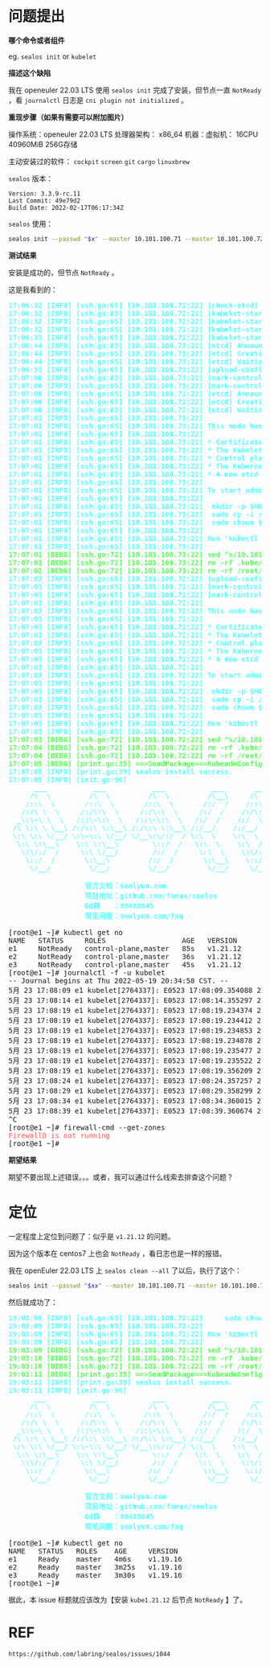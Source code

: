 # 问题提出

**哪个命令或者组件**

eg. `sealos init` or `kubelet`

**描述这个缺陷**

我在 openeuler 22.03 LTS 使用 `sealos init` 完成了安装，但节点一直 `NotReady` ，看 `journalctl` 日志是 `cni plugin not initialized` 。

**重现步骤（如果有需要可以附加图片）**

操作系统：openeuler 22.03 LTS
处理器架构： x86_64
机器：虚拟机： 16CPU 40960MiB 256G存储

主动安装过的软件： `cockpit` `screen` `git` `cargo` `linuxbrew` 

`sealos` 版本：

~~~ text
Version: 3.3.9-rc.11
Last Commit: 49e79d2
Build Date: 2022-02-17T06:17:34Z
~~~

`sealos` 使用：

~~~ sh
sealos init --passwd "$x" --master 10.101.100.71 --master 10.101.100.72 --master 10.101.100.73 --pkg-url kube-v1.21.12.tar.gz --version v1.21.12
~~~

**测试结果**

安装是成功的，但节点 `NotReady` 。

这是我看到的：

<pre><font color="#55FFFF"><b>17:06:32 [INFO] [ssh.go:65] [10.101.100.72:22] [check-etcd] Checking that the etcd cluster is healthy</b></font>
<font color="#55FFFF"><b>17:06:32 [INFO] [ssh.go:65] [10.101.100.72:22] [kubelet-start] Writing kubelet configuration to file &quot;/var/lib/kubelet/config.yaml&quot;</b></font>
<font color="#55FFFF"><b>17:06:32 [INFO] [ssh.go:65] [10.101.100.72:22] [kubelet-start] Writing kubelet environment file with flags to file &quot;/var/lib/kubelet/kubeadm-flags.env&quot;</b></font>
<font color="#55FFFF"><b>17:06:32 [INFO] [ssh.go:65] [10.101.100.72:22] [kubelet-start] Starting the kubelet</b></font>
<font color="#55FFFF"><b>17:06:33 [INFO] [ssh.go:65] [10.101.100.72:22] [kubelet-start] Waiting for the kubelet to perform the TLS Bootstrap...</b></font>
<font color="#55FFFF"><b>17:06:44 [INFO] [ssh.go:65] [10.101.100.73:22] [etcd] Announced new etcd member joining to the existing etcd cluster</b></font>
<font color="#55FFFF"><b>17:06:44 [INFO] [ssh.go:65] [10.101.100.73:22] [etcd] Creating static Pod manifest for &quot;etcd&quot;</b></font>
<font color="#55FFFF"><b>17:06:44 [INFO] [ssh.go:65] [10.101.100.73:22] [etcd] Waiting for the new etcd member to join the cluster. This can take up to 40s</b></font>
<font color="#55FFFF"><b>17:06:53 [INFO] [ssh.go:65] [10.101.100.73:22] [upload-config] Storing the configuration used in ConfigMap &quot;kubeadm-config&quot; in the &quot;kube-system&quot; Namespace</b></font>
<font color="#55FFFF"><b>17:07:00 [INFO] [ssh.go:65] [10.101.100.73:22] [mark-control-plane] Marking the node e3 as control-plane by adding the labels: [node-role.kubernetes.io/master(deprecated) node-role.kubernetes.io/control-plane node.kubernetes.io/exclude-from-external-load-balancers]</b></font>
<font color="#55FFFF"><b>17:07:00 [INFO] [ssh.go:65] [10.101.100.73:22] [mark-control-plane] Marking the node e3 as control-plane by adding the taints [node-role.kubernetes.io/master:NoSchedule]</b></font>
<font color="#55FFFF"><b>17:07:00 [INFO] [ssh.go:65] [10.101.100.72:22] [etcd] Announced new etcd member joining to the existing etcd cluster</b></font>
<font color="#55FFFF"><b>17:07:00 [INFO] [ssh.go:65] [10.101.100.72:22] [etcd] Creating static Pod manifest for &quot;etcd&quot;</b></font>
<font color="#55FFFF"><b>17:07:00 [INFO] [ssh.go:65] [10.101.100.72:22] [etcd] Waiting for the new etcd member to join the cluster. This can take up to 40s</b></font>
<font color="#55FFFF"><b>17:07:01 [INFO] [ssh.go:65] [10.101.100.73:22] </b></font>
<font color="#55FFFF"><b>17:07:01 [INFO] [ssh.go:65] [10.101.100.73:22] This node has joined the cluster and a new control plane instance was created:</b></font>
<font color="#55FFFF"><b>17:07:01 [INFO] [ssh.go:65] [10.101.100.73:22] </b></font>
<font color="#55FFFF"><b>17:07:01 [INFO] [ssh.go:65] [10.101.100.73:22] * Certificate signing request was sent to apiserver and approval was received.</b></font>
<font color="#55FFFF"><b>17:07:01 [INFO] [ssh.go:65] [10.101.100.73:22] * The Kubelet was informed of the new secure connection details.</b></font>
<font color="#55FFFF"><b>17:07:01 [INFO] [ssh.go:65] [10.101.100.73:22] * Control plane (master) label and taint were applied to the new node.</b></font>
<font color="#55FFFF"><b>17:07:01 [INFO] [ssh.go:65] [10.101.100.73:22] * The Kubernetes control plane instances scaled up.</b></font>
<font color="#55FFFF"><b>17:07:01 [INFO] [ssh.go:65] [10.101.100.73:22] * A new etcd member was added to the local/stacked etcd cluster.</b></font>
<font color="#55FFFF"><b>17:07:01 [INFO] [ssh.go:65] [10.101.100.73:22] </b></font>
<font color="#55FFFF"><b>17:07:01 [INFO] [ssh.go:65] [10.101.100.73:22] To start administering your cluster from this node, you need to run the following as a regular user:</b></font>
<font color="#55FFFF"><b>17:07:01 [INFO] [ssh.go:65] [10.101.100.73:22] </b></font>
<font color="#55FFFF"><b>17:07:01 [INFO] [ssh.go:65] [10.101.100.73:22] </b></font>	<font color="#55FFFF"><b>mkdir -p $HOME/.kube</b></font>
<font color="#55FFFF"><b>17:07:01 [INFO] [ssh.go:65] [10.101.100.73:22] </b></font>	<font color="#55FFFF"><b>sudo cp -i /etc/kubernetes/admin.conf $HOME/.kube/config</b></font>
<font color="#55FFFF"><b>17:07:01 [INFO] [ssh.go:65] [10.101.100.73:22] </b></font>	<font color="#55FFFF"><b>sudo chown $(id -u):$(id -g) $HOME/.kube/config</b></font>
<font color="#55FFFF"><b>17:07:01 [INFO] [ssh.go:65] [10.101.100.73:22] </b></font>
<font color="#55FFFF"><b>17:07:01 [INFO] [ssh.go:65] [10.101.100.73:22] Run &apos;kubectl get nodes&apos; to see this node join the cluster.</b></font>
<font color="#55FFFF"><b>17:07:01 [INFO] [ssh.go:65] [10.101.100.73:22] </b></font>
<font color="#55FF55"><b>17:07:01 [DEBG] [ssh.go:72] [10.101.100.73:22] sed &quot;s/10.101.100.71 apiserver.cluster.local/10.101.100.73 apiserver.cluster.local/g&quot; -i /etc/hosts</b></font>
<font color="#55FF55"><b>17:07:01 [DEBG] [ssh.go:72] [10.101.100.73:22] rm -rf .kube/config &amp;&amp; mkdir -p /root/.kube &amp;&amp; cp /etc/kubernetes/admin.conf /root/.kube/config &amp;&amp; chmod 600 /root/.kube/config</b></font>
<font color="#55FF55"><b>17:07:02 [DEBG] [ssh.go:72] [10.101.100.73:22] rm -rf /root/kube || :</b></font>
<font color="#55FFFF"><b>17:07:03 [INFO] [ssh.go:65] [10.101.100.72:22] [upload-config] Storing the configuration used in ConfigMap &quot;kubeadm-config&quot; in the &quot;kube-system&quot; Namespace</b></font>
<font color="#55FFFF"><b>17:07:03 [INFO] [ssh.go:65] [10.101.100.72:22] [mark-control-plane] Marking the node e2 as control-plane by adding the labels: [node-role.kubernetes.io/master(deprecated) node-role.kubernetes.io/control-plane node.kubernetes.io/exclude-from-external-load-balancers]</b></font>
<font color="#55FFFF"><b>17:07:03 [INFO] [ssh.go:65] [10.101.100.72:22] [mark-control-plane] Marking the node e2 as control-plane by adding the taints [node-role.kubernetes.io/master:NoSchedule]</b></font>
<font color="#55FFFF"><b>17:07:03 [INFO] [ssh.go:65] [10.101.100.72:22] </b></font>
<font color="#55FFFF"><b>17:07:03 [INFO] [ssh.go:65] [10.101.100.72:22] This node has joined the cluster and a new control plane instance was created:</b></font>
<font color="#55FFFF"><b>17:07:03 [INFO] [ssh.go:65] [10.101.100.72:22] </b></font>
<font color="#55FFFF"><b>17:07:03 [INFO] [ssh.go:65] [10.101.100.72:22] * Certificate signing request was sent to apiserver and approval was received.</b></font>
<font color="#55FFFF"><b>17:07:03 [INFO] [ssh.go:65] [10.101.100.72:22] * The Kubelet was informed of the new secure connection details.</b></font>
<font color="#55FFFF"><b>17:07:03 [INFO] [ssh.go:65] [10.101.100.72:22] * Control plane (master) label and taint were applied to the new node.</b></font>
<font color="#55FFFF"><b>17:07:03 [INFO] [ssh.go:65] [10.101.100.72:22] * The Kubernetes control plane instances scaled up.</b></font>
<font color="#55FFFF"><b>17:07:03 [INFO] [ssh.go:65] [10.101.100.72:22] * A new etcd member was added to the local/stacked etcd cluster.</b></font>
<font color="#55FFFF"><b>17:07:03 [INFO] [ssh.go:65] [10.101.100.72:22] </b></font>
<font color="#55FFFF"><b>17:07:03 [INFO] [ssh.go:65] [10.101.100.72:22] To start administering your cluster from this node, you need to run the following as a regular user:</b></font>
<font color="#55FFFF"><b>17:07:03 [INFO] [ssh.go:65] [10.101.100.72:22] </b></font>
<font color="#55FFFF"><b>17:07:03 [INFO] [ssh.go:65] [10.101.100.72:22] </b></font>	<font color="#55FFFF"><b>mkdir -p $HOME/.kube</b></font>
<font color="#55FFFF"><b>17:07:03 [INFO] [ssh.go:65] [10.101.100.72:22] </b></font>	<font color="#55FFFF"><b>sudo cp -i /etc/kubernetes/admin.conf $HOME/.kube/config</b></font>
<font color="#55FFFF"><b>17:07:03 [INFO] [ssh.go:65] [10.101.100.72:22] </b></font>	<font color="#55FFFF"><b>sudo chown $(id -u):$(id -g) $HOME/.kube/config</b></font>
<font color="#55FFFF"><b>17:07:03 [INFO] [ssh.go:65] [10.101.100.72:22] </b></font>
<font color="#55FFFF"><b>17:07:03 [INFO] [ssh.go:65] [10.101.100.72:22] Run &apos;kubectl get nodes&apos; to see this node join the cluster.</b></font>
<font color="#55FFFF"><b>17:07:03 [INFO] [ssh.go:65] [10.101.100.72:22] </b></font>
<font color="#55FF55"><b>17:07:03 [DEBG] [ssh.go:72] [10.101.100.72:22] sed &quot;s/10.101.100.71 apiserver.cluster.local/10.101.100.72 apiserver.cluster.local/g&quot; -i /etc/hosts</b></font>
<font color="#55FF55"><b>17:07:04 [DEBG] [ssh.go:72] [10.101.100.72:22] rm -rf .kube/config &amp;&amp; mkdir -p /root/.kube &amp;&amp; cp /etc/kubernetes/admin.conf /root/.kube/config &amp;&amp; chmod 600 /root/.kube/config</b></font>
<font color="#55FF55"><b>17:07:04 [DEBG] [ssh.go:72] [10.101.100.72:22] rm -rf /root/kube || :</b></font>
<font color="#55FF55"><b>17:07:05 [DEBG] [print.go:35] ==&gt;SendPackage==&gt;KubeadmConfigInstall==&gt;InstallMaster0==&gt;JoinMasters</b></font>
<font color="#55FFFF"><b>17:07:05 [INFO] [print.go:39] sealos install success.</b></font>
<font color="#55FFFF"><b>17:07:05 [INFO] [init.go:96] </b></font>
<font color="#55FFFF"><b>      ___           ___           ___           ___       ___           ___     </b></font>
<font color="#55FFFF"><b>     /\  \         /\  \         /\  \         /\__\     /\  \         /\  \    </b></font>
<font color="#55FFFF"><b>    /::\  \       /::\  \       /::\  \       /:/  /    /::\  \       /::\  \   </b></font>
<font color="#55FFFF"><b>   /:/\ \  \     /:/\:\  \     /:/\:\  \     /:/  /    /:/\:\  \     /:/\ \  \  </b></font>
<font color="#55FFFF"><b>  _\:\~\ \  \   /::\~\:\  \   /::\~\:\  \   /:/  /    /:/  \:\  \   _\:\~\ \  \ </b></font>
<font color="#55FFFF"><b> /\ \:\ \ \__\ /:/\:\ \:\__\ /:/\:\ \:\__\ /:/__/    /:/__/ \:\__\ /\ \:\ \ \__\</b></font>
<font color="#55FFFF"><b> \:\ \:\ \/__/ \:\~\:\ \/__/ \/__\:\/:/  / \:\  \    \:\  \ /:/  / \:\ \:\ \/__/</b></font>
<font color="#55FFFF"><b>  \:\ \:\__\    \:\ \:\__\        \::/  /   \:\  \    \:\  /:/  /   \:\ \:\__\  </b></font>
<font color="#55FFFF"><b>   \:\/:/  /     \:\ \/__/        /:/  /     \:\  \    \:\/:/  /     \:\/:/  /  </b></font>
<font color="#55FFFF"><b>    \::/  /       \:\__\         /:/  /       \:\__\    \::/  /       \::/  /   </b></font>
<font color="#55FFFF"><b>     \/__/         \/__/         \/__/         \/__/     \/__/         \/__/  </b></font>

<font color="#55FFFF"><b>                  官方文档：sealyun.com</b></font>
<font color="#55FFFF"><b>                  项目地址：github.com/fanux/sealos</b></font>
<font color="#55FFFF"><b>                  QQ群   ：98488045</b></font>
<font color="#55FFFF"><b>                  常见问题：sealyun.com/faq</b></font>

[root@e1 ~]# kubectl get no
NAME   STATUS     ROLES                  AGE   VERSION
e1     NotReady   control-plane,master   85s   v1.21.12
e2     NotReady   control-plane,master   36s   v1.21.12
e3     NotReady   control-plane,master   45s   v1.21.12
[root@e1 ~]# journalctl -f -u kubelet
-- Journal begins at Thu 2022-05-19 20:34:58 CST. --
5月 23 17:08:09 e1 kubelet[2764337]: E0523 17:08:09.354088 2764337 kubelet.go:2211] &quot;Container runtime network not ready&quot; networkReady=&quot;NetworkReady=false reason:NetworkPluginNotReady message:Network plugin returns error: cni plugin not initialized&quot;
5月 23 17:08:14 e1 kubelet[2764337]: E0523 17:08:14.355297 2764337 kubelet.go:2211] &quot;Container runtime network not ready&quot; networkReady=&quot;NetworkReady=false reason:NetworkPluginNotReady message:Network plugin returns error: cni plugin not initialized&quot;
5月 23 17:08:19 e1 kubelet[2764337]: E0523 17:08:19.234374 2764337 remote_runtime.go:144] &quot;StopPodSandbox from runtime service failed&quot; err=&quot;rpc error: code = Unknown desc = failed to destroy network for sandbox \&quot;6cf7dbf9ec8f2aba8db3c520c715d8faa15bf1edd773b448f5dbb2ba1612494f\&quot;: cni plugin not initialized&quot; podSandboxID=&quot;6cf7dbf9ec8f2aba8db3c520c715d8faa15bf1edd773b448f5dbb2ba1612494f&quot;
5月 23 17:08:19 e1 kubelet[2764337]: E0523 17:08:19.234412 2764337 kuberuntime_gc.go:176] &quot;Failed to stop sandbox before removing&quot; err=&quot;rpc error: code = Unknown desc = failed to destroy network for sandbox \&quot;6cf7dbf9ec8f2aba8db3c520c715d8faa15bf1edd773b448f5dbb2ba1612494f\&quot;: cni plugin not initialized&quot; sandboxID=&quot;6cf7dbf9ec8f2aba8db3c520c715d8faa15bf1edd773b448f5dbb2ba1612494f&quot;
5月 23 17:08:19 e1 kubelet[2764337]: E0523 17:08:19.234853 2764337 remote_runtime.go:144] &quot;StopPodSandbox from runtime service failed&quot; err=&quot;rpc error: code = Unknown desc = failed to destroy network for sandbox \&quot;9b42a80a4fa2c85f104af4bf07adcba18496ea7655566e0240d279fe20c1311b\&quot;: cni plugin not initialized&quot; podSandboxID=&quot;9b42a80a4fa2c85f104af4bf07adcba18496ea7655566e0240d279fe20c1311b&quot;
5月 23 17:08:19 e1 kubelet[2764337]: E0523 17:08:19.234878 2764337 kuberuntime_gc.go:176] &quot;Failed to stop sandbox before removing&quot; err=&quot;rpc error: code = Unknown desc = failed to destroy network for sandbox \&quot;9b42a80a4fa2c85f104af4bf07adcba18496ea7655566e0240d279fe20c1311b\&quot;: cni plugin not initialized&quot; sandboxID=&quot;9b42a80a4fa2c85f104af4bf07adcba18496ea7655566e0240d279fe20c1311b&quot;
5月 23 17:08:19 e1 kubelet[2764337]: E0523 17:08:19.235477 2764337 remote_runtime.go:144] &quot;StopPodSandbox from runtime service failed&quot; err=&quot;rpc error: code = Unknown desc = failed to destroy network for sandbox \&quot;c0ec349588cae635853f5ff38986a7fae70d9a1f89eb2fe6846e254938abe258\&quot;: cni plugin not initialized&quot; podSandboxID=&quot;c0ec349588cae635853f5ff38986a7fae70d9a1f89eb2fe6846e254938abe258&quot;
5月 23 17:08:19 e1 kubelet[2764337]: E0523 17:08:19.235522 2764337 kuberuntime_gc.go:176] &quot;Failed to stop sandbox before removing&quot; err=&quot;rpc error: code = Unknown desc = failed to destroy network for sandbox \&quot;c0ec349588cae635853f5ff38986a7fae70d9a1f89eb2fe6846e254938abe258\&quot;: cni plugin not initialized&quot; sandboxID=&quot;c0ec349588cae635853f5ff38986a7fae70d9a1f89eb2fe6846e254938abe258&quot;
5月 23 17:08:19 e1 kubelet[2764337]: E0523 17:08:19.356209 2764337 kubelet.go:2211] &quot;Container runtime network not ready&quot; networkReady=&quot;NetworkReady=false reason:NetworkPluginNotReady message:Network plugin returns error: cni plugin not initialized&quot;
5月 23 17:08:24 e1 kubelet[2764337]: E0523 17:08:24.357257 2764337 kubelet.go:2211] &quot;Container runtime network not ready&quot; networkReady=&quot;NetworkReady=false reason:NetworkPluginNotReady message:Network plugin returns error: cni plugin not initialized&quot;
5月 23 17:08:29 e1 kubelet[2764337]: E0523 17:08:29.358299 2764337 kubelet.go:2211] &quot;Container runtime network not ready&quot; networkReady=&quot;NetworkReady=false reason:NetworkPluginNotReady message:Network plugin returns error: cni plugin not initialized&quot;
5月 23 17:08:34 e1 kubelet[2764337]: E0523 17:08:34.360015 2764337 kubelet.go:2211] &quot;Container runtime network not ready&quot; networkReady=&quot;NetworkReady=false reason:NetworkPluginNotReady message:Network plugin returns error: cni plugin not initialized&quot;
5月 23 17:08:39 e1 kubelet[2764337]: E0523 17:08:39.360674 2764337 kubelet.go:2211] &quot;Container runtime network not ready&quot; networkReady=&quot;NetworkReady=false reason:NetworkPluginNotReady message:Network plugin returns error: cni plugin not initialized&quot;
^C
[root@e1 ~]# firewall-cmd --get-zones
<font color="#FF5555">FirewallD is not running</font>
[root@e1 ~]# </pre>


**期望结果**

期望不要出现上述错误。。。或者，我可以通过什么线索去排查这个问题？

# 定位

一定程度上定位到问题了：似乎是 `v1.21.12` 的问题。

因为这个版本在 centos7 上也会 `NotReady` ，看日志也是一样的报错。

我在 openEuler 22.03 LTS 上 `sealos clean --all` 了以后，执行了这个：

~~~ sh
sealos init --passwd "$xx" --master 10.101.100.71 --master 10.101.100.72 --master 10.101.100.73 --pkg-url https://xxx/kube1.19.16.tar.gz --version v1.19.16
~~~

然后就成功了：

<pre><font color="#55FFFF"><b>19:03:09 [INFO] [ssh.go:65] [10.101.100.72:22] </b></font>	<font color="#55FFFF"><b>sudo chown $(id -u):$(id -g) $HOME/.kube/config</b></font>
<font color="#55FFFF"><b>19:03:09 [INFO] [ssh.go:65] [10.101.100.72:22] </b></font>
<font color="#55FFFF"><b>19:03:09 [INFO] [ssh.go:65] [10.101.100.72:22] Run &apos;kubectl get nodes&apos; to see this node join the cluster.</b></font>
<font color="#55FFFF"><b>19:03:09 [INFO] [ssh.go:65] [10.101.100.72:22] </b></font>
<font color="#55FF55"><b>19:03:09 [DEBG] [ssh.go:72] [10.101.100.72:22] sed &quot;s/10.101.100.71 apiserver.cluster.local/10.101.100.72 apiserver.cluster.local/g&quot; -i /etc/hosts</b></font>
<font color="#55FF55"><b>19:03:10 [DEBG] [ssh.go:72] [10.101.100.72:22] rm -rf .kube/config &amp;&amp; mkdir -p /root/.kube &amp;&amp; cp /etc/kubernetes/admin.conf /root/.kube/config &amp;&amp; chmod 600 /root/.kube/config</b></font>
<font color="#55FF55"><b>19:03:10 [DEBG] [ssh.go:72] [10.101.100.72:22] rm -rf /root/kube || :</b></font>
<font color="#55FF55"><b>19:03:11 [DEBG] [print.go:35] ==&gt;SendPackage==&gt;KubeadmConfigInstall==&gt;InstallMaster0==&gt;JoinMasters</b></font>
<font color="#55FFFF"><b>19:03:11 [INFO] [print.go:39] sealos install success.</b></font>
<font color="#55FFFF"><b>19:03:11 [INFO] [init.go:96] </b></font>
<font color="#55FFFF"><b>      ___           ___           ___           ___       ___           ___     </b></font>
<font color="#55FFFF"><b>     /\  \         /\  \         /\  \         /\__\     /\  \         /\  \    </b></font>
<font color="#55FFFF"><b>    /::\  \       /::\  \       /::\  \       /:/  /    /::\  \       /::\  \   </b></font>
<font color="#55FFFF"><b>   /:/\ \  \     /:/\:\  \     /:/\:\  \     /:/  /    /:/\:\  \     /:/\ \  \  </b></font>
<font color="#55FFFF"><b>  _\:\~\ \  \   /::\~\:\  \   /::\~\:\  \   /:/  /    /:/  \:\  \   _\:\~\ \  \ </b></font>
<font color="#55FFFF"><b> /\ \:\ \ \__\ /:/\:\ \:\__\ /:/\:\ \:\__\ /:/__/    /:/__/ \:\__\ /\ \:\ \ \__\</b></font>
<font color="#55FFFF"><b> \:\ \:\ \/__/ \:\~\:\ \/__/ \/__\:\/:/  / \:\  \    \:\  \ /:/  / \:\ \:\ \/__/</b></font>
<font color="#55FFFF"><b>  \:\ \:\__\    \:\ \:\__\        \::/  /   \:\  \    \:\  /:/  /   \:\ \:\__\  </b></font>
<font color="#55FFFF"><b>   \:\/:/  /     \:\ \/__/        /:/  /     \:\  \    \:\/:/  /     \:\/:/  /  </b></font>
<font color="#55FFFF"><b>    \::/  /       \:\__\         /:/  /       \:\__\    \::/  /       \::/  /   </b></font>
<font color="#55FFFF"><b>     \/__/         \/__/         \/__/         \/__/     \/__/         \/__/  </b></font>

<font color="#55FFFF"><b>                  官方文档：sealyun.com</b></font>
<font color="#55FFFF"><b>                  项目地址：github.com/fanux/sealos</b></font>
<font color="#55FFFF"><b>                  QQ群   ：98488045</b></font>
<font color="#55FFFF"><b>                  常见问题：sealyun.com/faq</b></font>

[root@e1 ~]# kubectl get no
NAME   STATUS   ROLES    AGE     VERSION
e1     Ready    master   4m6s    v1.19.16
e2     Ready    master   3m25s   v1.19.16
e3     Ready    master   3m30s   v1.19.16
[root@e1 ~]# </pre>

据此，本 issue 标题就应该改为【安装 `kube1.21.12` 后节点 `NotReady` 】了。

# REF

`https://github.com/labring/sealos/issues/1044`

